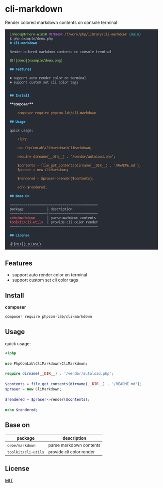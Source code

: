 # cli-markdown

Render colored markdown contents on console terminal

![demo](example/demo.png)

## Features

- support auto render color on terminal
- support custom set cli color tags

## Install

**composer**

```bash
composer require phpcom-lab/cli-markdown
```

## Usage

quick usage:

```php
<?php

use PhpComLab\CliMarkdown\CliMarkdown;

require dirname(__DIR__) . '/vendor/autoload.php';

$contents = file_get_contents(dirname(__DIR__) . '/README.md');
$praser = new CliMarkdown;

$rendered = $praser->render($contents);

echo $rendered;
```

## Base on

package | description
---------|--------------
`cebe/markdown` | parse markdown contents
`toolkit/cli-utils` | provide cli color render

## License

[MIT](LICENSE)
